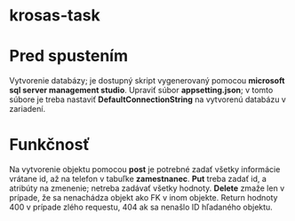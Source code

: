 # krosas-task

# Pred spustením
Vytvorenie databázy; je dostupný skript vygenerovaný pomocou **microsoft sql server management studio**.
Upraviť súbor **appsetting.json**; v tomto súbore je treba nastaviť **DefaultConnectionString** na vytvorenú databázu v zariadení.

# Funkčnosť
Na vytvorenie objektu pomocou **post** je potrebné zadať všetky informácie vrátane id, až na telefon v tabuľke **zamestnanec**.
**Put** treba zadať id, a atribúty na zmenenie; netreba zadávať všetky hodnoty.
**Delete** zmaže len v prípade, že sa nenachádza objekt ako FK v inom objekte.
Return hodnoty 400 v prípade zlého requestu, 404 ak sa nenašlo ID hľadaného objektu.
